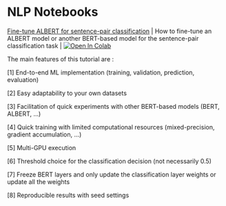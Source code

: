 # NLP Notebooks

[Fine-tune ALBERT for sentence-pair classification](https://github.com/NadirEM/nlp-notebooks/blob/master/Fine_tune_ALBERT_sentence_pair_classification.ipynb) | How to fine-tune an ALBERT model or another BERT-based model for the sentence-pair classification task | [![Open In Colab](https://colab.research.google.com/assets/colab-badge.svg)](https://colab.research.google.com/github/NadirEM/nlp-notebooks/blob/master/Fine_tune_ALBERT_sentence_pair_classification.ipynb)

The main features of this tutorial are :

[1] End-to-end ML implementation (training, validation, prediction, evaluation)

[2] Easy adaptability to your own datasets

[3] Facilitation of quick experiments with other BERT-based models (BERT, ALBERT, ...)

[4] Quick training with limited computational resources (mixed-precision, gradient accumulation, ...)

[5] Multi-GPU execution

[6] Threshold choice for the classification decision (not necessarily 0.5)

[7] Freeze BERT layers and only update the classification layer weights or update all the weights

[8] Reproducible results with seed settings

